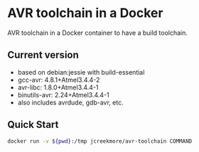 # AVR toolchain in a Docker

AVR toolchain in a Docker container to have a build toolchain.

## Current version

- based on debian:jessie with build-essential
- gcc-avr: 4.8.1+Atmel3.4.4-2
- avr-libc: 1.8.0+Atmel3.4.4-1
- binutils-avr: 2.24+Atmel3.4.4-1
- also includes avrdude, gdb-avr, etc.

## Quick Start

```bash
docker run -v ${pwd}:/tmp jcreekmore/avr-toolchain COMMAND
```
